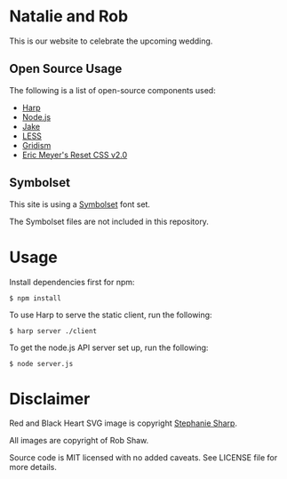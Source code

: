 # Natalie and Rob

This is our website to celebrate the upcoming wedding.

## Open Source Usage

The following is a list of open-source components used:

* [Harp](http://harpjs.com/)
* [Node.js](http://nodejs.org/)
* [Jake](https://github.com/mde/jake/)
* [LESS](http://lesscss.org/)
* [Gridism](http://cobyism.com/gridism/)
* [Eric Meyer's Reset CSS v2.0](http://meyerweb.com/eric/tools/css/reset/)

## Symbolset

This site is using a [Symbolset](http://symbolset.com/) font set.

The Symbolset files are not included in this repository.

# Usage

Install dependencies first for npm:

    $ npm install

To use Harp to serve the static client, run the following:

    $ harp server ./client

To get the node.js API server set up, run the following:

    $ node server.js

# Disclaimer

Red and Black Heart SVG image is copyright [Stephanie Sharp](https://www.etsy.com/people/SincerelySweets/).

All images are copyright of Rob Shaw.

Source code is MIT licensed with no added caveats. See LICENSE file for more details.
